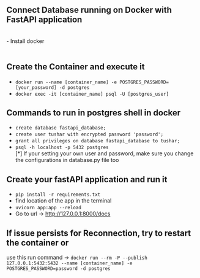 ##  Connect Database running on Docker with FastAPI application <br />
<br />
- Install docker   <br />
<br />

##   Create the Container and execute it <br />
- `docker run --name [container_name] -e POSTGRES_PASSWORD=[your_password] -d postgres`  <br />
- `docker exec -it [container_name] psql -U [postgres_user]` <br />


##   Commands to run in postgres shell  in docker <br />
- `create database fastapi_database;`  <br />
- `create user tushar with encrypted password 'password';`  <br />
- `grant all privileges on database fastapi_database to tushar;`  <br />
- `psql -h localhost -p 5432 postgres`  <br />
[*] If your setting your own user and password, make sure you change the configurations in database.py file too <br />


##  Create your fastAPI application and run it <br />
- `pip install -r requirements.txt` <br />
- find location of the app in the terminal <br />
- `uvicorn app:app --reload` <br />
- Go to url -> http://127.0.0.1:8000/docs <br />


## If issue persists for Reconnection, try to restart the container or 
use this run command ->  `docker run --rm -P --publish 127.0.0.1:5432:5432 --name [container_name] -e POSTGRES_PASSWORD=password -d postgres` <br />


